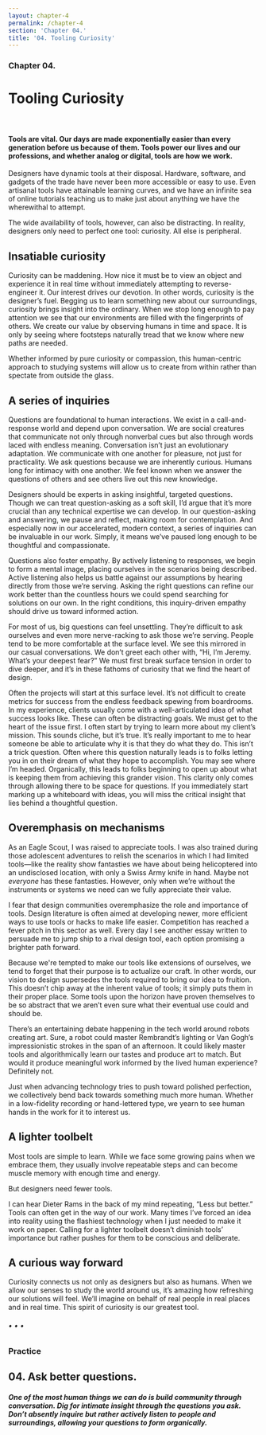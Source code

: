 ```yaml
---
layout: chapter-4
permalink: /chapter-4
section: 'Chapter 04.'
title: '04. Tooling Curiosity'
---
```


### Chapter 04.
# Tooling Curiosity

<div class="divider">&nbsp;</div>

#### Tools are vital. Our days are made exponentially easier than every generation before us because of them. Tools power our lives and our professions, and whether analog or digital, tools are how we work.

Designers have dynamic tools at their disposal. Hardware, software, and gadgets of the trade have never been more accessible or easy to use. Even artisanal tools have attainable learning curves, and we have an infinite sea of online tutorials teaching us to make just about anything we have the wherewithal to attempt.

The wide availability of tools, however, can also be distracting. In reality, designers only need to perfect one tool: curiosity. All else is peripheral.


## Insatiable curiosity

Curiosity can be maddening. How nice it must be to view an object and experience it in real time without immediately attempting to reverse-engineer it. Our interest drives our devotion. In other words, curiosity is the designer’s fuel. Begging us to learn something new about our surroundings, curiosity brings insight into the ordinary. When we stop long enough to pay attention we see that our environments are filled with the fingerprints of others. We create our value by observing humans in time and space. It is only by seeing where footsteps naturally tread that we know where new paths are needed.

Whether informed by pure curiosity or compassion, this human-centric approach to studying systems will allow us to create from within rather than spectate from outside the glass.


## A series of inquiries

Questions are foundational to human interactions. We exist in a call-and-response world and depend upon conversation. We are social creatures that communicate not only through nonverbal cues but also through words laced with endless meaning. Conversation isn’t just an evolutionary adaptation. We communicate with one another for pleasure, not just for practicality. We ask questions because we are inherently curious. Humans long for intimacy with one another. We feel known when we answer the questions of others and see others live out this new knowledge.

Designers should be experts in asking insightful, targeted questions. Though we can treat question-asking as a soft skill, I’d argue that it’s more crucial than any technical expertise we can develop. In our question-asking and answering, we pause and reflect, making room for contemplation. And especially now in our accelerated, modern context, a series of inquiries can be invaluable in our work. Simply, it means we’ve paused long enough to be thoughtful and compassionate.

Questions also foster empathy. By actively listening to responses, we begin to form a mental image, placing ourselves in the scenarios being described. Active listening also helps us battle against our assumptions by hearing directly from those we’re serving. Asking the right questions can refine our work better than the countless hours we could spend searching for solutions on our own. In the right conditions, this inquiry-driven empathy should drive us toward informed action.

For most of us, big questions can feel unsettling. They’re difficult to ask ourselves and even more nerve-racking to ask those we’re serving. People tend to be more comfortable at the surface level. We see this mirrored in our casual conversations. We don’t greet each other with, “Hi, I’m Jeremy. What’s your deepest fear?” We must first break surface tension in order to dive deeper, and it’s in these fathoms of curiosity that we find the heart of design.

Often the projects will start at this surface level. It’s not difficult to create metrics for success from the endless feedback spewing from boardrooms. In my experience, clients usually come with a well-articulated idea of what success looks like. These can often be distracting goals. We must get to the heart of the issue first. I often start by trying to learn more about my client’s mission. This sounds cliche, but it’s true. It’s really important to me to hear someone be able to articulate why it is that they do what they do. This isn’t a trick question. Often where this question naturally leads is to folks letting you in on their dream of what they hope to accomplish. You may see where I’m headed. Organically, this leads to folks beginning to open up about what is keeping them from achieving this grander vision. This clarity only comes through allowing there to be space for questions. If you immediately start marking up a whiteboard with ideas, you will miss the critical insight that lies behind a thoughtful question.


## Overemphasis on mechanisms

As an Eagle Scout, I was raised to appreciate tools. I was also trained during those adolescent adventures to relish the scenarios in which I had limited tools—like the reality show fantasties we have about being helicoptered into an undisclosed location, with only a Swiss Army knife in hand. Maybe not *everyone* has these fantasties. However, only when we’re without the instruments or systems we need can we fully appreciate their value.

I fear that design communities overemphasize the role and importance of tools. Design literature is often aimed at developing newer, more efficient ways to use tools or hacks to make life easier. Competition has reached a fever pitch in this sector as well. Every day I see another essay written to persuade me to jump ship to a rival design tool, each option promising a brighter path forward.

Because we're tempted to make our tools like extensions of ourselves, we tend to forget that their purpose is to actualize our craft. In other words, our vision to design supersedes the tools required to bring our idea to fruition. This doesn’t chip away at the inherent value of tools; it simply puts them in their proper place. Some tools upon the horizon have proven themselves to be so abstract that we aren’t even sure what their eventual use could and should be.

There’s an entertaining debate happening in the tech world around robots creating art. Sure, a robot could master Rembrandt’s lighting or Van Gogh’s impressionistic strokes in the span of an afternoon. It could likely master tools and algorithmically learn our tastes and produce art to match. But would it produce meaningful work informed by the lived human experience? Definitely not.

Just when advancing technology tries to push toward polished perfection, we collectively bend back towards something much more human. Whether in a low-fidelity recording or hand-lettered type, we yearn to see human hands in the work for it to interest us. 


## A lighter toolbelt

Most tools are simple to learn. While we face some growing pains when we embrace them, they usually involve repeatable steps and can become muscle memory with enough time and energy. 

But designers need fewer tools. 

I can hear Dieter Rams in the back of my mind repeating, “Less but better.” Tools can often get in the way of our work. Many times I’ve forced an idea into reality using the flashiest technology when I just needed to make it work on paper. Calling for a lighter toolbelt doesn’t diminish tools’ importance but rather pushes for them to be conscious and deliberate.


## A curious way forward

Curiosity connects us not only as designers but also as humans. When we allow our senses to study the world around us, it’s amazing how refreshing our solutions will feel. We’ll imagine on behalf of real people in real places and in real time. This spirit of curiosity is our greatest tool.


###### • • •

### Practice

## 04. Ask better questions.
##### One of the most human things we can do is build community through conversation. Dig for intimate insight through the questions you ask. Don’t absently inquire but rather actively listen to people and surroundings, allowing your questions to form organically.



